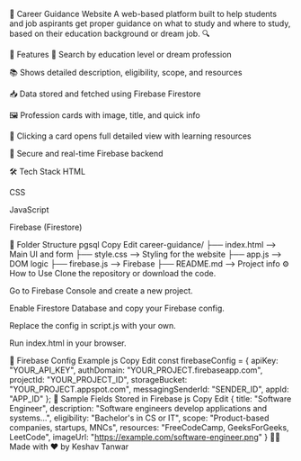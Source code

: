 🎯 Career Guidance Website
A web-based platform built to help students and job aspirants get proper guidance on what to study and where to study, based on their education background or dream job. 🔍

🚀 Features
🔎 Search by education level or dream profession

📚 Shows detailed description, eligibility, scope, and resources

📥 Data stored and fetched using Firebase Firestore

🖼 Profession cards with image, title, and quick info

📖 Clicking a card opens full detailed view with learning resources

🔐 Secure and real-time Firebase backend

🛠️ Tech Stack
HTML

CSS

JavaScript

Firebase (Firestore)

📁 Folder Structure
pgsql
Copy
Edit
career-guidance/
├── index.html         --> Main UI and form
├── style.css          --> Styling for the website
├── app.js          -->  DOM logic
├── firebase.js          --> Firebase 
├── README.md          --> Project info
⚙️ How to Use
Clone the repository or download the code.

Go to Firebase Console and create a new project.

Enable Firestore Database and copy your Firebase config.

Replace the config in script.js with your own.

Run index.html in your browser.

📌 Firebase Config Example
js
Copy
Edit
const firebaseConfig = {
  apiKey: "YOUR_API_KEY",
  authDomain: "YOUR_PROJECT.firebaseapp.com",
  projectId: "YOUR_PROJECT_ID",
  storageBucket: "YOUR_PROJECT.appspot.com",
  messagingSenderId: "SENDER_ID",
  appId: "APP_ID"
};
🧠 Sample Fields Stored in Firebase
js
Copy
Edit
{
  title: "Software Engineer",
  description: "Software engineers develop applications and systems...",
  eligibility: "Bachelor's in CS or IT",
  scope: "Product-based companies, startups, MNCs",
  resources: "FreeCodeCamp, GeeksForGeeks, LeetCode",
  imageUrl: "https://example.com/software-engineer.png"
}
👨‍💻 Made with ❤️ by Keshav Tanwar









